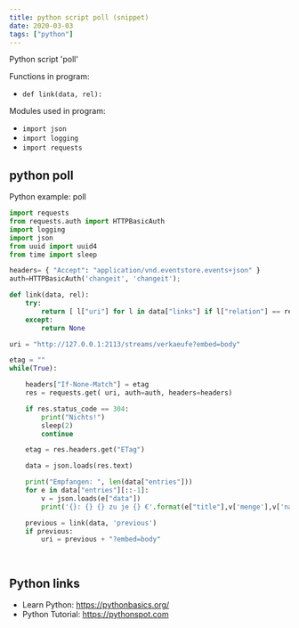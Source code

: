 ```yaml
---
title: python script poll (snippet)
date: 2020-03-03
tags: ["python"]
---
```

Python script 'poll'

Functions in program: 
* `def link(data, rel):`

Modules used in program: 
* `import json`
* `import logging`
* `import requests`

## python poll

Python example: poll

```python
import requests
from requests.auth import HTTPBasicAuth
import logging
import json
from uuid import uuid4
from time import sleep

headers= { "Accept": "application/vnd.eventstore.events+json" }
auth=HTTPBasicAuth('changeit', 'changeit');

def link(data, rel):
    try:
        return [ l["uri"] for l in data["links"] if l["relation"] == rel][0]
    except:
        return None

uri = "http://127.0.0.1:2113/streams/verkaeufe?embed=body"

etag = ""
while(True):

    headers["If-None-Match"] = etag
    res = requests.get( uri, auth=auth, headers=headers)

    if res.status_code == 304:
        print("Nichts!")
        sleep(2)
        continue

    etag = res.headers.get("ETag")

    data = json.loads(res.text)

    print("Empfangen: ", len(data["entries"]))
    for e in data["entries"][::-1]:
        v = json.loads(e["data"])
        print('{}: {} {} zu je {} €'.format(e["title"],v['menge'],v['name'], v['preis']))

    previous = link(data, 'previous')
    if previous:
        uri = previous + "?embed=body"
        



```

## Python links

- Learn Python: https://pythonbasics.org/
- Python Tutorial: https://pythonspot.com
